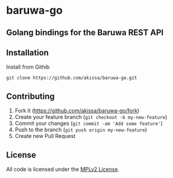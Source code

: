 # baruwa-go


## Golang bindings for the Baruwa REST API


## Installation

Install from Githib

    git clone https://github.com/akissa/baruwa-go.git

## Contributing

1. Fork it (https://github.com/akissa/baruwa-go/fork)
2. Create your feature branch (`git checkout -b my-new-feature`)
3. Commit your changes (`git commit -am 'Add some feature'`)
4. Push to the branch (`git push origin my-new-feature`)
5. Create new Pull Request


## License

All code is licensed under the
[MPLv2 License](https://github.com/akissa/baruwa-go/blob/master/LICENSE).
